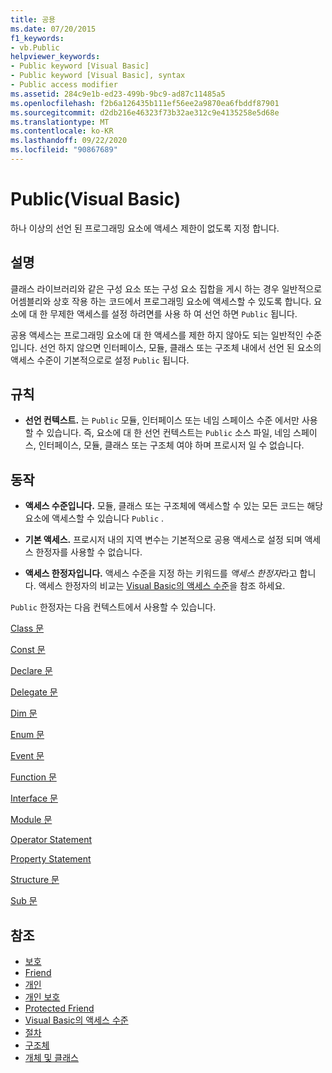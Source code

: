 ```yaml
---
title: 공용
ms.date: 07/20/2015
f1_keywords:
- vb.Public
helpviewer_keywords:
- Public keyword [Visual Basic]
- Public keyword [Visual Basic], syntax
- Public access modifier
ms.assetid: 284c9e1b-ed23-499b-9bc9-ad87c11485a5
ms.openlocfilehash: f2b6a126435b111ef56ee2a9870ea6fbddf87901
ms.sourcegitcommit: d2db216e46323f73b32ae312c9e4135258e5d68e
ms.translationtype: MT
ms.contentlocale: ko-KR
ms.lasthandoff: 09/22/2020
ms.locfileid: "90867689"
---
```

# <a name="public-visual-basic"></a>Public(Visual Basic)

하나 이상의 선언 된 프로그래밍 요소에 액세스 제한이 없도록 지정 합니다.  
  
## <a name="remarks"></a>설명  

 클래스 라이브러리와 같은 구성 요소 또는 구성 요소 집합을 게시 하는 경우 일반적으로 어셈블리와 상호 작용 하는 코드에서 프로그래밍 요소에 액세스할 수 있도록 합니다. 요소에 대 한 무제한 액세스를 설정 하려면를 사용 하 여 선언 하면 `Public` 됩니다.  
  
 공용 액세스는 프로그래밍 요소에 대 한 액세스를 제한 하지 않아도 되는 일반적인 수준입니다. 선언 하지 않으면 인터페이스, 모듈, 클래스 또는 구조체 내에서 선언 된 요소의 액세스 수준이 기본적으로로 설정 `Public` 됩니다.  
  
## <a name="rules"></a>규칙  
  
- **선언 컨텍스트.** 는 `Public` 모듈, 인터페이스 또는 네임 스페이스 수준 에서만 사용할 수 있습니다. 즉, 요소에 대 한 선언 컨텍스트는 `Public` 소스 파일, 네임 스페이스, 인터페이스, 모듈, 클래스 또는 구조체 여야 하며 프로시저 일 수 없습니다.  
  
## <a name="behavior"></a>동작  
  
- **액세스 수준입니다.** 모듈, 클래스 또는 구조체에 액세스할 수 있는 모든 코드는 해당 요소에 액세스할 수 있습니다 `Public` .  
  
- **기본 액세스.** 프로시저 내의 지역 변수는 기본적으로 공용 액세스로 설정 되며 액세스 한정자를 사용할 수 없습니다.  
  
- **액세스 한정자입니다.** 액세스 수준을 지정 하는 키워드를 *액세스 한정자*라고 합니다. 액세스 한정자의 비교는 [Visual Basic의 액세스 수준](../../programming-guide/language-features/declared-elements/access-levels.md)을 참조 하세요.  
  
 `Public` 한정자는 다음 컨텍스트에서 사용할 수 있습니다.  
  
 [Class 문](../statements/class-statement.md)  
  
 [Const 문](../statements/const-statement.md)  
  
 [Declare 문](../statements/declare-statement.md)  
  
 [Delegate 문](../statements/delegate-statement.md)  
  
 [Dim 문](../statements/dim-statement.md)  
  
 [Enum 문](../statements/enum-statement.md)  
  
 [Event 문](../statements/event-statement.md)  
  
 [Function 문](../statements/function-statement.md)  
  
 [Interface 문](../statements/interface-statement.md)  
  
 [Module 문](../statements/module-statement.md)  
  
 [Operator Statement](../statements/operator-statement.md)  
  
 [Property Statement](../statements/property-statement.md)  
  
 [Structure 문](../statements/structure-statement.md)  
  
 [Sub 문](../statements/sub-statement.md)  
  
## <a name="see-also"></a>참조

- [보호](protected.md)
- [Friend](friend.md)
- [개인](private.md)
- [개인 보호](private-protected.md)
- [Protected Friend](protected-friend.md)
- [Visual Basic의 액세스 수준](../../programming-guide/language-features/declared-elements/access-levels.md)
- [절차](../../programming-guide/language-features/procedures/index.md)
- [구조체](../../programming-guide/language-features/data-types/structures.md)
- [개체 및 클래스](../../programming-guide/language-features/objects-and-classes/index.md)
